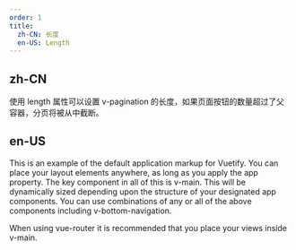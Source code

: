 ```yaml
---
order: 1
title:
  zh-CN: 长度
  en-US: Length
---
```


## zh-CN

使用 length 属性可以设置 v-pagination 的长度，如果页面按钮的数量超过了父容器，分页将被从中截断。

## en-US

This is an example of the default application markup for Vuetify. You can place your layout elements anywhere, as long as you apply the app property. The key component in all of this is v-main. This will be dynamically sized depending upon the structure of your designated app components. You can use combinations of any or all of the above components including v-bottom-navigation.

When using vue-router it is recommended that you place your views inside v-main.
